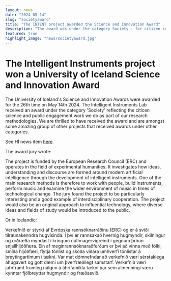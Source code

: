 ```yaml
---
layout: news
date: "2024-05-14"
slug: "societyaward"
title: "The INTENT project awarded the Science and Innovation Award"
description: "The award was under the category Society - for citizen science and social engagement"
featured: true
highlight_image: "news/societyaward.jpg"
---
```


<script>
import CaptionedImage from "../../components/Images/CaptionedImage.svelte"
</script>

<CaptionedImage
    src="news/societyaward.jpg"
    alt="The award winners of the four projects under the categories: Health, Technology, Society and Inspiration."
    caption="The award winners of the four projects under the categories: Health, Technology, Society and Inspiration."/>

# The Intelligent Instruments project won a University of Iceland Science and Innovation Award

The University of Iceland's Science and Innovation Awards were awarded for the 26th time on May 14th 2024. The Intelligent Instruments Lab received an award under the category 'Society' reflecting the citicen science and public engagement work we do as part of our research methodologies. We are thrilled to have received the award and are amongst some amazing group of other projects that received awards under other categories. 

See HÍ news item [here](https://www.hi.is/frettir/sjalfvirkt_kodunarkerfi_fyrir_sjukraskrar_hlaut_visinda_og_nyskopunarverdlaun_hi).

The award jury wrote:

The project is funded by the European Research Council (ERC) and operates in the field of experimental humanities. It investigates how ideas, understanding and discourse are formed around modern artificial intelligence through the development of intelligent instruments. One of the main research methods is therefore to work with people, build instruments, perform music and examine the wider environment of music in times of technological change. The jury found the project to be particularly interesting and a good example of interdisciplinary cooperation. The project would also be an original approach to influential technology, where diverse ideas and fields of study would be introduced to the public.

Or in Icelandic: 

Verkefnið er styrkt af Evrópska rannsóknarráðinu (ERC) og er á sviði tilraunakenndra hugvísinda. Í því er rannsakað hvernig hugmyndir, skilningur og orðræða myndast í kringum nútímagervigreind í gegnum þróun snjallhljóðfæra. Ein af meginrannsóknaraðferðum er því að vinna með fólki, smíða hljóðfæri, flytja tónlist og skoða víðara umhverfi tónlistar á breytingartímum í tækni. Var mat dómnefndar að verkefnið væri sérstaklega áhugavert og gott dæmi um þverfræðilegt samstarf. Verkefnið væri jafnframt frumleg nálgun á áhrifamikla tækni þar sem almenningi væru kynntar fjölbreyttar hugmyndir og fræðasvið.

